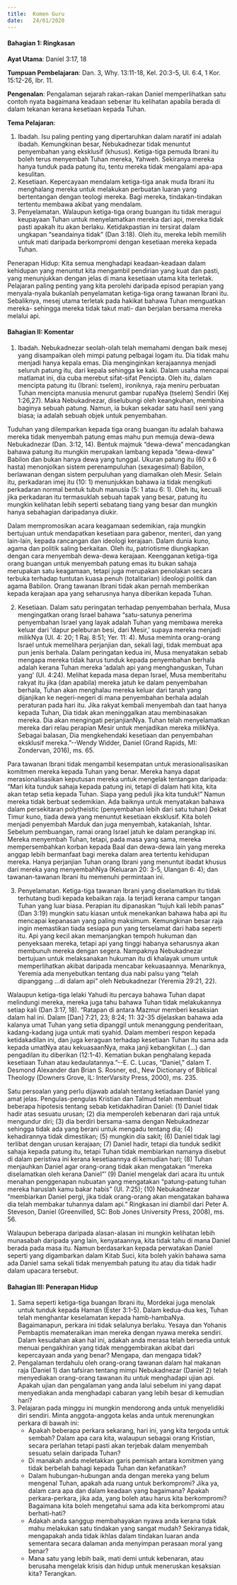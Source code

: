 ```yaml
---
title:  Komen Guru
date:   24/01/2020
---
```


#### Bahagian 1: Ringkasan

**Ayat Utama**: Daniel 3:17, 18

**Tumpuan Pembelajaran**: Dan. 3, Why. 13:11-18, Kel. 20:3-5, Ul. 6:4, 1 Kor. 15:12-26, Ibr. 11.

**Pengenalan**: Pengalaman sejarah rakan-rakan Daniel memperlihatkan satu contoh nyata bagaimana keadaan sebenar itu kelihatan apabila berada di dalam tekanan kerana kesetiaan kepada Tuhan.

**Tema Pelajaran**:

1. Ibadah. Isu paling penting yang dipertaruhkan dalam naratif ini adalah ibadah. Kemungkinan besar, Nebukadnezar tidak menuntut penyembahan yang eksklusif (khusus). Ketiga-tiga pemuda Ibrani itu boleh terus menyembah Tuhan mereka, Yahweh. Sekiranya mereka hanya tunduk pada patung itu, tentu mereka tidak mengalami apa-apa kesulitan.
2.  Kesetiaan. Kepercayaan mendalam ketiga-tiga anak muda Ibrani itu menghalang mereka untuk melakukan perbuatan luaran yang bertentangan dengan teologi mereka. Bagi mereka, tindakan-tindakan tertentu membawa akibat yang mendalam.
3. Penyelamatan. Walaupun ketiga-tiga orang buangan itu tidak meragui keupayaan Tuhan untuk menyelamatkan mereka dari api, mereka tidak pasti apakah itu akan berlaku. Ketidakpastian ini tersirat dalam ungkapan “seandainya tidak” (Dan 3:18). Oleh itu, mereka lebih memilih untuk mati daripada berkompromi dengan kesetiaan mereka kepada Tuhan.

Penerapan Hidup: Kita semua menghadapi keadaan-keadaan dalam kehidupan yang menuntut kita mengambil pendirian yang kuat dan pasti, yang menunjukkan dengan jelas di mana kesetiaan utama kita terletak. Pelajaran paling penting yang kita perolehi daripada episod perapian yang menyala-nyala bukanlah penyelamatan ketiga-tiga orang tawanan Ibrani itu. Sebaliknya, mesej utama terletak pada hakikat bahawa Tuhan menguatkan mereka- sehingga mereka tidak takut mati- dan berjalan bersama mereka melalui api.

#### Bahagian II: Komentar

1. Ibadah. Nebukadnezar seolah-olah telah memahami dengan baik mesej yang disampaikan oleh mimpi patung pelbagai logam itu. Dia tidak mahu menjadi hanya kepala emas. Dia menginginkan kerajaannya menjadi seluruh patung itu, dari kepala sehingga ke kaki. Dalam usaha mencapai matlamat ini, dia cuba merebut sifat-sifat Pencipta. Oleh itu, dalam mencipta patung itu (Ibrani: tselem), ironiknya, raja meniru perbuatan Tuhan mencipta manusia menurut gambar rupaNya (tselem) Sendiri (Kej 1:26,27). Maka Nebukadnezar, diselubungi oleh keangkuhan, membina baginya sebuah patung. Namun, ia bukan sekadar satu hasil seni yang biasa; ia adalah sebuah objek untuk penyembahan.

Tuduhan yang dilemparkan kepada tiga orang buangan itu adalah bahawa mereka tidak menyembah patung emas mahu pun memuja dewa-dewa Nebukadnezar  (Dan. 3:12, 14). Bentuk majmuk “dewa-dewa” mencadangkan bahawa patung itu mungkin merupakan lambang kepada “dewa-dewa” Babilon dan bukan hanya dewa yang tunggal. Ukuran patung itu (60 x 6 hasta) menonjolkan sistem perenampuluhan (sexagesimal) Babilon, berlawanan dengan sistem perpuluhan yang diamalkan oleh Mesir. Selain itu, perkadaran imej itu (10: 1) menunjukkan bahawa ia tidak mengikuti perkadaran normal bentuk tubuh manusia (5: 1 atau 6: 1). Oleh itu, kecuali jika perkadaran itu termasuklah sebuah tapak yang besar, patung itu mungkin kelihatan lebih seperti sebatang tiang yang besar dan mungkin hanya sebahagian daripadanya diukir.

Dalam mempromosikan acara keagamaan sedemikian, raja mungkin bertujuan untuk mendapatkan kesetiaan para gabenor, menteri, dan yang lain-lain, kepada rancangan dan ideologi kerajaan. Dalam dunia kuno, agama dan politik saling berkaitan. Oleh itu, patriotisme diungkapkan dengan cara menyembah dewa-dewa kerajaan. Keengganan ketiga-tiga orang buangan  untuk menyembah patung emas itu bukan sahaja merupakan satu keagamaan,  tetapi juga merupakan penolakan secara terbuka terhadap tuntutan kuasa penuh (totalitarian) ideologi politik dan agama Babilon. Orang tawanan Ibrani tidak akan pernah memberikan kepada kerajaan apa yang seharusnya hanya diberikan kepada Tuhan.

2. Kesetiaan. Dalam satu peringatan terhadap penyembahan berhala, Musa mengingatkan orang Israel bahawa “satu-satunya penerima penyembahan Israel yang layak adalah Tuhan yang membawa mereka keluar dari 'dapur peleburan besi, dari Mesir,’ supaya mereka menjadi milikNya (Ul. 4: 20; 1 Raj. 8:51; Yer. 11: 4). Musa meminta orang-orang Israel untuk memelihara perjanjian dan, sekali lagi, tidak membuat apa pun jenis berhala. Dalam peringatan kedua ini, Musa menyatakan sebab mengapa mereka tidak harus tunduk kepada penyembahan berhala adalah kerana Tuhan mereka ‘adalah api yang menghanguskan, Tuhan yang’ (Ul. 4:24). Melihat kepada masa depan Israel, Musa memberitahu rakyat itu jika (dan apabila) mereka jatuh ke dalam penyembahan berhala, Tuhan akan menghalau mereka keluar dari tanah yang dijanjikan ke negeri-negeri di mana penyembahan berhala adalah peraturan pada hari itu. Jika rakyat kembali menyembah dan taat hanya kepada Tuhan, Dia tidak akan meninggalkan atau membinasakan mereka. Dia akan mengingati perjanjianNya. Tuhan telah menyelamatkan mereka dari relau perapian Mesir untuk menjadikan mereka milikNya. Sebagai balasan, Dia mengkehendaki kesetiaan dan penyembahan eksklusif mereka.”--Wendy Widder, Daniel (Grand Rapids, MI: Zondervan, 2016), ms. 65.

Para tawanan Ibrani tidak mengambil kesempatan untuk merasionalisasikan komitmen mereka kepada Tuhan yang benar. Mereka hanya dapat merasionalisasikan keputusan mereka untuk mengelak tentangan daripada: “Mari kita tunduk sahaja kepada patung ini, tetapi di dalam hati kita,  kita akan tetap setia kepada Tuhan. Siapa yang peduli jika kita tunduk!” Namun mereka tidak berbuat sedemikian. Ada baiknya untuk menyatakan bahawa dalam persekitaran  polytheistic (penyembahan lebih dari satu tuhan) Dekat Timur kuno, tiada dewa yang menuntut kesetiaan eksklusif. Kita boleh menjadi penyembah Marduk dan juga menyembah, katakanlah, Ishtar. Sebelum pembuangan, ramai orang Israel jatuh ke dalam perangkap ini. Mereka menyembah Tuhan, tetapi, pada masa yang sama, mereka mempersembahkan korban kepada Baal dan dewa-dewa lain yang mereka anggap lebih bermanfaat bagi mereka dalam area tertentu kehidupan mereka. Hanya perjanjian Tuhan orang Ibrani yang menuntut ibadat khusus dari mereka yang menyembahNya (Keluaran 20: 3-5, Ulangan 6: 4); dan tawanan-tawanan Ibrani itu  memenuhi permintaan ini.

3. Penyelamatan. Ketiga-tiga tawanan Ibrani yang diselamatkan itu tidak terhutang budi kepada kebaikan raja. Ia terjadi kerana campur tangan Tuhan yang luar biasa. Perapian itu dipanaskan “tujuh kali lebih panas” (Dan 3:19) mungkin satu kiasan untuk menekankan bahawa haba api itu mencapai kepanasan yang paling maksimum. Kemungkinan besar raja ingin memastikan tiada sesiapa pun yang terselamat dari haba seperti itu. Api yang kecil akan memanjangkan tempoh hukuman dan penyeksaan mereka, tetapi api yang tinggi habanya seharusnya akan membunuh mereka dengan segera. Nampaknya Nebukadnezar bertujuan untuk melaksanakan hukuman itu di khalayak umum untuk memperlihatkan akibat daripada mencabar kekuasaannya. Menariknya, Yeremia ada menyebutkan tentang dua nabi palsu yang “telah dipanggang …di dalam api” oleh Nebukadnezar (Yeremia 29:21, 22).

Walaupun ketiga-tiga lelaki Yahudi itu percaya bahawa Tuhan dapat melindungi mereka, mereka juga tahu bahawa Tuhan tidak melakukannya setiap kali (Dan 3:17, 18). “Ratapan di antara Mazmur memberi kesaksian dalam hal ini. Dalam [Dan] 7:21, 23; 8:24; 11: 32-35 dijelaskan bahawa ada kalanya umat Tuhan yang setia dipanggil untuk menanggung penderitaan, kadang-kadang  juga untuk mati syahid. Dalam memberi respon kepada ketidakadilan ini, dan juga keraguan terhadap kesetiaan Tuhan  itu sama ada kepada umatNya atau kekuasaanNya, maka janji kebangkitan (…) dan pengadilan itu diberikan (12:1-4). Kematian bukan penghalang kepada kesetiaan Tuhan atau kedaulatannya.”--E. C. Lucas, “Daniel,” dalam T. Desmond Alexander dan Brian S. Rosner, ed., New Dictionary of Biblical Theology (Downers Grove, IL: InterVarsity Press, 2000), ms. 235.

Satu persoalan yang perlu dijawab adalah tentang ketiadaan Daniel yang amat jelas. Pengulas-pengulas Kristian dan Talmud telah membuat  beberapa hipotesis tentang sebab ketidakhadiran Daniel: (1) Daniel tidak hadir atas sesuatu urusan; (2) dia memperoleh kebenaran dari raja untuk mengundur diri; (3) dia berdiri bersama-sama dengan Nebukadnezar sehingga tidak ada yang berani untuk mengadu tentang dia; (4) kehadirannya tidak dimestikan; (5) mungkin dia sakit; (6) Daniel tidak lagi terlibat dengan urusan kerajaan; (7) Daniel hadir, tetapi dia tunduk sedikit sahaja kepada patung itu, tetapi Tuhan tidak membiarkan namanya disebut di dalam peristiwa ini kerana kesetiaannya di kemudian hari; (8) Tuhan menjauhkan Daniel agar orang-orang tidak akan mengatakan “mereka diselamatkan oleh kerana Daniel”’ (9) Daniel mengelak dari acara itu untuk menahan penggenapan nubuatan yang mengatakan “patung-patung tuhan mereka haruslah kamu bakar habis” (Ul. 7:25); (10) Nebukadnezar “membiarkan Daniel pergi, jika tidak orang-orang akan mengatakan bahawa dia telah membakar tuhannya dalam api.” Ringkasan ini diambil dari Peter A. Steveson, Daniel (Greenvilled, SC: Bob Jones University Press, 2008), ms. 56.

Walaupun beberapa daripada alasan-alasan ini mungkin kelihatan lebih munasabah daripada yang lain, kenyataannya, kita tidak tahu di mana Daniel berada pada masa itu. Namun berdasarkan kepada perwatakan Daniel seperti yang digambarkan dalam Kitab Suci, kita boleh yakin bahawa sama ada Daniel sama sekali tidak menyembah patung itu atau dia tidak hadir dalam upacara tersebut.

#### Bahagian III: Penerapan Hidup

1. Sama seperti ketiga-tiga buangan Ibrani itu, Mordekai juga menolak untuk tunduk kepada Haman (Ester 3:1-5). Dalam kedua-dua kes, Tuhan telah menghantar keselamatan kepada hamb-hambaNya. Bagaimanapun, perkara ini tidak selalunya berlaku. Yesaya dan Yohanis Pembaptis memateraikan iman mereka dengan nyawa mereka sendiri. Dalam kesudahan akan hal ini, adakah anda merasa telah bersedia untuk menuai pengakhiran yang tidak menggembirakan akibat dari kepercayaan anda yang benar? Mengapa, dan mengapa tidak?
2. Pengalaman terdahulu oleh orang-orang tawanan dalam hal makanan raja (Daniel 1) dan tafsiran tentang mimpi Nebukadnezar (Daniel 2) telah menyediakan orang-orang tawanan itu untuk menghadapi ujian api. Apakah ujian dan pengalaman yang anda lalui sebelum ini yang dapat menyediakan anda  menghadapi cabaran yang lebih besar di kemudian hari?
3. Pelajaran pada minggu ini mungkin mendorong anda untuk menyelidiki diri sendiri. Minta anggota-anggota kelas anda untuk merenungkan perkara di bawah ini:
    - Apakah beberapa perkara sekarang, hari ini, yang kita tergoda untuk sembah? Dalam apa cara kita, walaupun sebagai orang Kristian, secara perlahan tetapi pasti akan terjebak dalam menyembah sesuatu selain daripada Tuhan?
    - Di manakah anda meletakkan garis pemisah antara komitmen yang tidak berbelah bahagi kepada Tuhan dan kefanatikan?
    - Dalam hubungan-hubungan anda dengan mereka yang belum mengenal Tuhan, apakah ada ruang untuk berkompromi? Jika ya, dalam cara apa dan dalam keadaan yang bagaimana? Apakah perkara-perkara, jika ada, yang boleh atau harus kita berkompromi? Bagaimana kita boleh mengetahui sama ada kita berkompromi atau berhati-hati?
    - Adakah anda sanggup membahayakan nyawa anda kerana tidak mahu melakukan satu  tindakan yang sangat mudah? Sekiranya tidak, mengapakah anda tidak ikhlas dalam tindakan luaran anda sementara secara dalaman anda menyimpan  perasaan moral yang benar?
    - Mana satu yang lebih baik, mati demi untuk kebenaran, atau berusaha mengelak krisis dan hidup untuk meneruskan kesaksian kita? Terangkan.